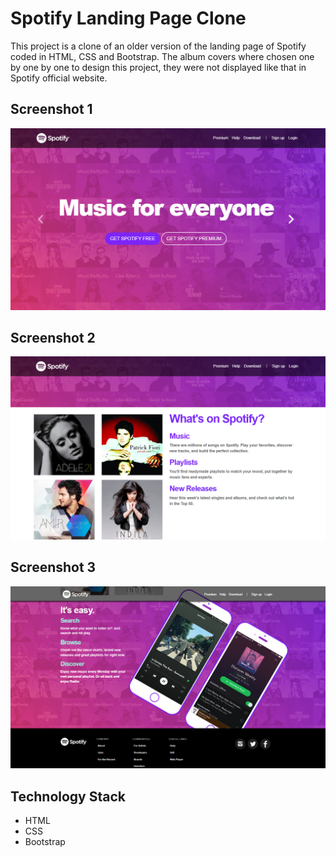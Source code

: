 # Spotify Landing Page Clone

This project is a clone of an older version of the landing page of Spotify coded in HTML, CSS and Bootstrap. The album covers where chosen one by one by one to design this project, they were not displayed like that in Spotify official website.

## Screenshot 1

![Screenshot](Screenshot_1.png)

## Screenshot 2

![Screenshot](Screenshot_2.png)

## Screenshot 3

![Screenshot](Screenshot_3.png)

## Technology Stack

+ HTML
+ CSS
+ Bootstrap
